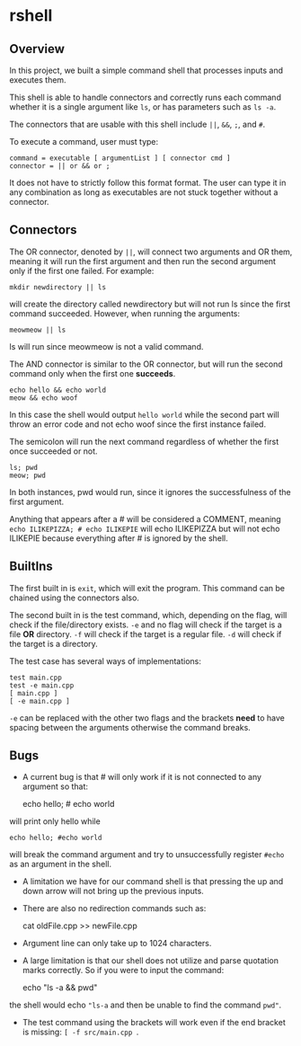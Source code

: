 # rshell
## Overview
In this project, we built a simple command shell that processes inputs and executes them.

This shell is able to handle connectors and correctly runs each command whether it is a single argument like `ls`, or has parameters such as `ls -a`. 

The connectors that are usable with this shell include `||`, `&&`, `;`, and `#`.

To execute a command, user must type:

    command = executable [ argumentList ] [ connector cmd ]
    connector = || or && or ;

It does not have to strictly follow this format format. The user can type it in any combination as long as executables are not stuck together without a connector.

## Connectors
The OR connector, denoted by `||`, will connect two arguments and OR them, meaning it will run the first argument and then run the second argument only if the first one failed. For example: 

    mkdir newdirectory || ls

will create the directory called newdirectory but will not run ls since the first command succeeded. However, when running the arguments:

    meowmeow || ls

ls will run since meowmeow is not a valid command.

The AND connector is similar to the OR connector, but will run the second command only when the first one **succeeds**.

    echo hello && echo world
    meow && echo woof

In this case the shell would output `hello world` while the second part will throw an error code and not echo woof since the first instance failed.

The semicolon will run the next command regardless of whether the first once succeeded or not.

    ls; pwd
    meow; pwd

In both instances, pwd would run, since it ignores the successfulness of the first argument.

Anything that appears after a # will be considered a COMMENT, meaning `echo ILIKEPIZZA; # echo ILIKEPIE` will echo ILIKEPIZZA but will not echo ILIKEPIE because everything after # is ignored by the shell.

## BuiltIns
The first built in is `exit`, which will exit the program. This command can be chained using the connectors also.

The second built in is the test command, which, depending on the flag, will check if the file/directory exists. `-e` and no flag will check if the target is a file **OR** directory. `-f` will check if the target is a regular file. `-d` will check if the target is a directory. 

The test case has several ways of implementations:

    test main.cpp
    test -e main.cpp
    [ main.cpp ]
    [ -e main.cpp ]

`-e` can be replaced with the other two flags and the brackets **need** to have spacing between the arguments otherwise the command breaks.

## Bugs
* A current bug is that # will only work if it is not connected to any argument so that:

    echo hello; # echo world

will print only hello while

    echo hello; #echo world

will break the command argument and try to unsuccessfully register `#echo` as an argument in the shell.

* A limitation we have for our command shell is that pressing the up and down arrow will not bring up the previous inputs.

* There are also no redirection commands such as:

    cat oldFile.cpp >> newFile.cpp

* Argument line can only take up to 1024 characters.

* A large limitation is that our shell does not utilize and parse quotation marks correctly. So if you were to input the command:

    echo "ls -a && pwd"

the shell would echo `"ls-a` and then be unable to find the command `pwd"`.

* The test command using the brackets will work even if the end bracket is missing: `[ -f src/main.cpp `.

